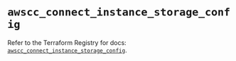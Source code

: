 # `awscc_connect_instance_storage_config`

Refer to the Terraform Registry for docs: [`awscc_connect_instance_storage_config`](https://registry.terraform.io/providers/hashicorp/awscc/0.70.0/docs/resources/connect_instance_storage_config).
